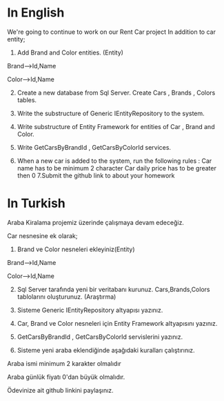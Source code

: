 # In English 
We're going to continue to work on our Rent Car project
In addition to car entity;

1. Add Brand and Color entities. (Entity)

Brand-->Id,Name

Color-->Id,Name

2. Create a new database from Sql Server. Create Cars , Brands , Colors tables.

3. Write the substructure of Generic IEntityRepository to the system.
4. Write substructure of Entity Framework for entities of Car , Brand and Color.
5. Write GetCarsByBrandId , GetCarsByColorId services.
6. When a new car is added to the system, run the following rules : 
Car name has to be minimum 2 character 
Car daily price has to be greater then 0
7.Submit the github link to about your homework

# In Turkish 

Araba Kiralama projemiz üzerinde çalışmaya devam edeceğiz.

Car nesnesine ek olarak;

1) Brand ve Color nesneleri ekleyiniz(Entity)

Brand-->Id,Name

Color-->Id,Name

2) Sql Server tarafında yeni bir veritabanı kurunuz. Cars,Brands,Colors tablolarını oluşturunuz. (Araştırma)

3) Sisteme Generic IEntityRepository altyapısı yazınız.

4) Car, Brand ve Color nesneleri için Entity Framework altyapısını yazınız.

5) GetCarsByBrandId , GetCarsByColorId servislerini yazınız.

6) Sisteme yeni araba eklendiğinde aşağıdaki kuralları çalıştırınız.

Araba ismi minimum 2 karakter olmalıdır

Araba günlük fiyatı 0'dan büyük olmalıdır.

Ödevinize ait github linkini paylaşınız.
